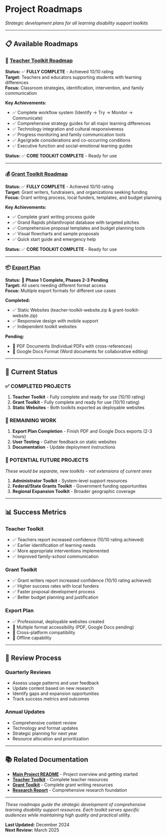 # Project Roadmaps

*Strategic development plans for all learning disability support toolkits*

---

## 📋 **Available Roadmaps**

### **🎯 [Teacher Toolkit Roadmap](teacher_toolkit_roadmap.md)**
**Status:** ✅ **FULLY COMPLETE** - Achieved 10/10 rating  
**Target:** Teachers and educators supporting students with learning differences  
**Focus:** Classroom strategies, identification, intervention, and family communication

**Key Achievements:**
- ✅ Complete workflow system (Identify → Try → Monitor → Communicate)
- ✅ Comprehensive strategy guides for all major learning differences
- ✅ Technology integration and cultural responsiveness
- ✅ Progress monitoring and family communication tools
- ✅ Age/grade considerations and co-occurring conditions
- ✅ Executive function and social-emotional learning guides

**Status:** ✅ **CORE TOOLKIT COMPLETE** - Ready for use

---

### **💰 [Grant Toolkit Roadmap](grant_toolkit_roadmap.md)**
**Status:** ✅ **FULLY COMPLETE** - Achieved 10/10 rating  
**Target:** Grant writers, fundraisers, and organizations seeking funding  
**Focus:** Grant writing process, local funders, templates, and budget planning

**Key Achievements:**
- ✅ Complete grant writing process guide
- ✅ Grand Rapids philanthropist database with targeted pitches
- ✅ Comprehensive proposal templates and budget planning tools
- ✅ Visual flowcharts and sample proposals
- ✅ Quick start guide and emergency help

**Status:** ✅ **CORE TOOLKIT COMPLETE** - Ready for use

---

### **📦 [Export Plan](export_plan.md)**
**Status:** 🚧 **Phase 1 Complete, Phases 2-3 Pending**  
**Target:** All users needing different format access  
**Focus:** Multiple export formats for different use cases

**Completed:**
- ✅ Static Websites (teacher-toolkit-website.zip & grant-toolkit-website.zip)
- ✅ Responsive design with mobile support
- ✅ Independent toolkit websites

**Pending:**
- 🚧 PDF Documents (Individual PDFs with cross-references)
- 🚧 Google Docs Format (Word documents for collaborative editing)

---

## 🎯 **Current Status**

### **✅ COMPLETED PROJECTS**
1. **Teacher Toolkit** - Fully complete and ready for use (10/10 rating)
2. **Grant Toolkit** - Fully complete and ready for use (10/10 rating)
3. **Static Websites** - Both toolkits exported as deployable websites

### **🚧 REMAINING WORK**
1. **Export Plan Completion** - Finish PDF and Google Docs exports (2-3 hours)
2. **User Testing** - Gather feedback on static websites
3. **Documentation** - Update deployment instructions

### **🚀 POTENTIAL FUTURE PROJECTS**
*These would be separate, new toolkits - not extensions of current ones*
1. **Administrator Toolkit** - System-level support resources
2. **Federal/State Grants Toolkit** - Government funding opportunities
3. **Regional Expansion Toolkit** - Broader geographic coverage

---

## 📊 **Success Metrics**

### **Teacher Toolkit**
- ✅ Teachers report increased confidence (10/10 rating achieved)
- ✅ Earlier identification of learning needs
- ✅ More appropriate interventions implemented
- ✅ Improved family-school communication

### **Grant Toolkit**
- ✅ Grant writers report increased confidence (10/10 rating achieved)
- ✅ Higher success rates with local funders
- ✅ Faster proposal development process
- ✅ Better budget planning and justification

### **Export Plan**
- ✅ Professional, deployable websites created
- 🚧 Multiple format accessibility (PDF, Google Docs pending)
- 🚧 Cross-platform compatibility
- 🚧 Offline capability

---

## 🔄 **Review Process**

### **Quarterly Reviews**
- Assess usage patterns and user feedback
- Update content based on new research
- Identify gaps and expansion opportunities
- Track success metrics and outcomes

### **Annual Updates**
- Comprehensive content review
- Technology and format updates
- Strategic planning for next year
- Resource allocation and prioritization

---

## 📚 **Related Documentation**

- **[Main Project README](../README.md)** - Project overview and getting started
- **[Teacher Toolkit](../teacher_toolkit/README.md)** - Complete teacher resources
- **[Grant Toolkit](../grant_toolkit/README.md)** - Complete grant writing resources
- **[Research Report](../research_report.md)** - Comprehensive research foundation

---

*These roadmaps guide the strategic development of comprehensive learning disability support resources. Each toolkit serves specific audiences while maintaining high quality and practical utility.*

**Last Updated:** December 2024  
**Next Review:** March 2025
